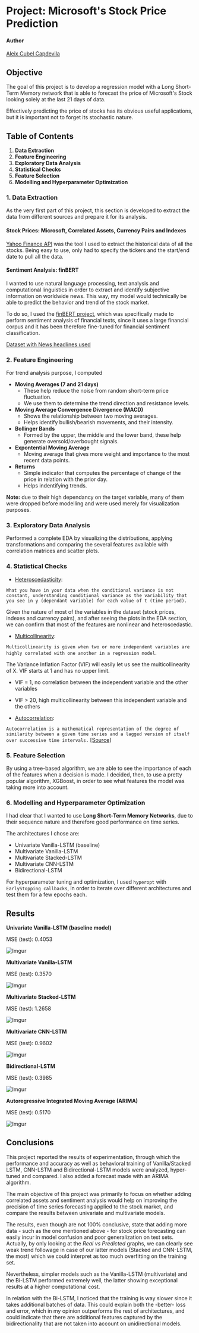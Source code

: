 # Project: Microsoft's Stock Price Prediction

#### Author

[Aleix Cubel Capdevila](https://www.linkedin.com/in/aleix-cubel/)

## Objective

The goal of this project is to develop a regression model with a Long Short-Term Memory network that is able to forecast the price of Microsoft's Stock looking solely at the last 21 days of data.

Effectively predicting the price of stocks has its obvious useful applications, but it is important not to forget its stochastic nature.


## Table of Contents

1. **Data Extraction**
2. **Feature Engineering**
3. **Exploratory Data Analysis**
4. **Statistical Checks**
5. **Feature Selection**
6. **Modelling and Hyperparameter Optimization**


### 1. Data Extraction

As the very first part of this project, this section is developed to extract the data from different sources and prepare it for its analysis.

#### Stock Prices: Microsoft, Correlated Assets, Currency Pairs and Indexes

[Yahoo Finance API](https://pypi.org/project/yfinance/) was the tool I used to extract the historical data of all the stocks. Being easy to use, only had to specify the tickers and the start/end date to pull all the data.

#### Sentiment Analysis: finBERT

I wanted to use natural language processing, text analysis and computational linguistics in order to extract and identify subjective information on worldwide news. This way, my model would technically be able to predict the behavior and trend of the stock market.

To do so, I used the [finBERT project](https://github.com/ProsusAI/finBERT), which was specifically made to perform sentiment analysis of financial texts, since it uses a large financial corpus and it has been therefore fine-tuned for financial sentiment classification.

[Dataset with News headlines used](https://www.kaggle.com/aaron7sun/stocknews)

### 2. Feature Engineering

For trend analysis purpose, I computed 

- **Moving Averages (7 and 21 days)**
    - These help reduce the noise from random short-term price fluctuation. 
    - We use them to determine the trend direction and resistance levels.
- **Moving Average Convergence Divergence (MACD)**
    - Shows the relationship between two moving averages.
    - Helps identify bullish/bearish movements, and their intensity.
- **Bollinger Bands**
    - Formed by the upper, the middle and the lower band, these help generate oversold/overbought signals.
- **Expontential Moving Average**
    - Moving average that gives more weight and importance to the most recent data points.
- **Returns**
    - Simple indicator that computes the percentage of change of the price in relation with the prior day.
    - Helps indentifying trends.
    
**Note:** due to their high dependancy on the target variable, many of them were dropped before modelling and were used merely for visualization purposes.

### 3. Exploratory Data Analysis

Performed a complete EDA by visualizing the distributions, applying transformations and comparing the several features available with correlation matrices and scatter plots.


### 4. Statistical Checks

- <ins>Heteroscedasticity</ins>: 

`What you have in your data when the conditional variance is not constant, understanding conditional variance as the variability that you see in y (dependant variable) for each value of t (time period).`

Given the nature of most of the variables in the dataset (stock prices, indexes and currency pairs), and after seeing the plots in the EDA section, we can confirm that most of the features are nonlinear and heteroscedastic.

- <ins>Multicollinearity</ins>:

`Multicollinearity is given when two or more independent variables are highly correlated with one another in a regression model`.

The Variance Inflation Factor (VIF) will easily let us see the multicollinearity of X. VIF starts at 1 and has no upper limit. 

- VIF = 1, no correlation between the independent variable and the other variables
- VIF > 20, high multicollinearity between this independent variable and the others


- <ins>Autocorrelation</ins>:

`Autocorrelation is a mathematical representation of the degree of similarity between a given time series and a lagged version of itself over successive time intervals.` [[Source]](https://www.investopedia.com/terms/a/autocorrelation.asp#:~:text=Autocorrelation%20represents%20the%20degree%20of,itself%20over%20successive%20time%20intervals.&text=An%20autocorrelation%20of%20%2B1%20represents%20a%20perfect%20positive%20correlation%2C%20while,represents%20a%20perfect%20negative%20correlation.)


### 5. Feature Selection

By using a tree-based algorithm,  we are able to see the importance of each of the features when a decision is made. I decided, then, to use a pretty popular algorithm, XGBoost, in order to see what features the model was taking more into account.

### 6. Modelling and Hyperparameter Optimization

I had clear that I wanted to use **Long Short-Term Memory Networks**, due to their sequence nature and therefore good performance on time series.

The architectures I chose are:
- Univariate Vanilla-LSTM (baseline)
- Multivariate Vanilla-LSTM
- Multivariate Stacked-LSTM
- Multivariate CNN-LSTM
- Bidirectional-LSTM

For hyperparameter tuning and optimization, I used `hyperopt` with `EarlyStopping callbacks`, in order to iterate over different architectures and test them for a few epochs each.


## Results

**Univariate Vanilla-LSTM (baseline model)**

MSE (test): 0.4053

![Imgur](https://i.imgur.com/HwHMj7X.png)

**Multivariate Vanilla-LSTM**

MSE (test): 0.3570

![Imgur](https://i.imgur.com/J0Glu29.png)

**Multivariate Stacked-LSTM**

MSE (test): 1.2658

![Imgur](https://i.imgur.com/skbUIPa.png)

**Multivariate CNN-LSTM**

MSE (test): 0.9602

![Imgur](https://i.imgur.com/uMRjwho.png)

**Bidirectional-LSTM**

MSE (test): 0.3985

![Imgur](https://i.imgur.com/mlKp6AO.png)

**Autoregressive Integrated Moving Average (ARIMA)**

MSE (test): 0.5170 

![Imgur](https://i.imgur.com/2FMvwBx.png)


## Conclusions

This project reported the results of experimentation, through which the performance and accuracy as well as behavioral training of Vanilla/Stacked LSTM, CNN-LSTM and Bidirectional-LSTM models were analyzed, hyper-tuned and compared. I also added a forecast made with an ARIMA algorithm.

The main objective of this project was primarily to focus on whether adding correlated assets and sentiment analysis would help on improving the precision of time series forecasting applied to the stock market, and compare the results between univariate and multivariate models.

The results, even though are not 100% conclusive, state that adding more data - such as the one mentioned above - for stock price forecasting can easily incur in model confusion and poor generalization on test sets. Actually, by only looking at the *Real vs Predicted* graphs, we can clearly see weak trend followage in case of our latter models (Stacked and CNN-LSTM, the most) which we could interpret as too much overfitting on the training set.

Nevertheless, simpler models such as the Vanilla-LSTM (multivariate) and the Bi-LSTM performed extremely well, the latter showing exceptional results at a higher computational cost.

In relation with the Bi-LSTM, I noticed that the training is way slower since it takes additional batches of data. This could explain both the -better- loss and error, which in my opinion outperforms the rest of architectures, and could indicate that there are additional features captured by the bidirectionality that are not taken into account on unidirectional models.
